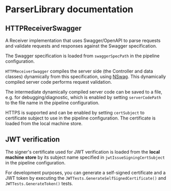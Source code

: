 # ParserLibrary documentation

## HTTPReceiverSwagger

A Receiver implementation that uses Swagger/OpenAPI to parse requests
and validate requests and responses against the Swagger specification.

The Swagger specification is loaded from `swaggerSpecPath` in the pipeline configuration.

`HTTPReceiverSwagger` compiles the server side (the Controller and data classes) dynamically from this specification,
using [NSwag](https://github.com/RicoSuter/NSwag).
This dynamically compiled server code performs request validation.

The intermediate dynamically compiled server code can be saved to a file, e.g. for debugging/diagnostic,
which is enabled by setting `serverCodePath` to the file name in the pipeline configuration.

HTTPS is supported and can be enabled by setting `certSubject` to certificate subject to use in the pipeline configuration.
The certificate is loaded from the local machine store.

## JWT verification

The signer's certificate used for JWT verification is loaded
from the **local machine store** by its subject name
specified in `jwtIssueSigningCertSubject` in the pipeline configuration.

For development purposes, you can generate a self-signed certificate and a JWT token
by executing the `JWTTests.GenerateSelfSignedCertificate()` and `JWTTests.GenerateToken()` tests.
